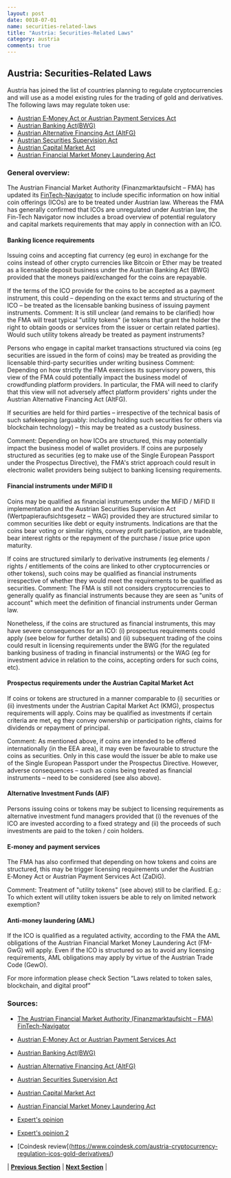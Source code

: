 ```yaml
---
layout: post
date: 0018-07-01
name: securities-related-laws
title: "Austria: Securities-Related Laws"
category: austria
comments: true
---
```


## Austria: Securities-Related Laws ##

Austria has joined the list of countries planning to regulate cryptocurrencies and will use as a model existing rules for the trading of gold and derivatives.
The following laws may regulate token use:

- [Austrian E‑Money Act or Austrian Payment Services Act](https://www.bankaustria.at/en/corporate-customers-cash-management-und-payments-payment-transactions-und-account-austrian-payment-services-act.jsp) 
- [Austrian Banking Act(BWG)](https://www.fma.gv.at/download.php?d=468) 
- [Austrian Alternative Financing Act (AltFG)](http://www.ris.bka.gv.at/Dokumente/BgblAuth/BGBLA_2015_I_114/BGBLA_2015_I_114.html) 
- [Austrian Securities Supervision Act](https://www.bankaustria.at/files/wag2018-en.pdf) 
- [Austrian Capital Market Act](https://www.wienerborse.at/uploads/u/cms/files/legal/capital-market-act.pdf) 
- [Austrian Financial Market Money Laundering Act](https://www.wienerborse.at/uploads/u/cms/files/legal/capital-market-act.pdf)  

### General overview:  ###
 
The Austrian Financial Market Authority (Finanzmarktaufsicht – FMA) has updated its [FinTech-Navigator](https://www.fma.gv.at/en/cross-sectoral-topics/fintech/fintech-navigator/) to include specific information on how initial coin offerings (ICOs) are to be treated under Austrian law.
Whereas the FMA has generally confirmed that ICOs are unregulated under Austrian law, the Fin-Tech Navigator now includes a broad overview of potential regulatory and capital markets requirements that may apply in connection with an ICO.

#### Banking licence requirements ####
Issuing coins and accepting fiat currency (eg euro) in exchange for the coins instead of other crypto currencies like Bitcoin or Ether may be treated as a licensable deposit business under the Austrian Banking Act (BWG) provided that the moneys paid/exchanged for the coins are repayable.

If the terms of the ICO provide for the coins to be accepted as a payment instrument, this could – depending on the exact terms and structuring of the ICO – be treated as the licensable banking business of issuing payment instruments.
Comment: It is still unclear (and remains to be clarified) how the FMA will treat typical "utility tokens" (ie tokens that grant the holder the right to obtain goods or services from the issuer or certain related parties). Would such utility tokens already be treated as payment instruments?
 
Persons who engage in capital market transactions structured via coins (eg securities are issued in the form of coins) may be treated as providing the licensable third-party securities under writing business
Comment: Depending on how strictly the FMA exercises its supervisory powers, this view of the FMA could potentially impact the business model of crowdfunding platform providers. In particular, the FMA will need to clarify that this view will not adversely affect platform providers' rights under the Austrian Alternative Financing Act (AltFG).  

If securities are held for third parties – irrespective of the technical basis of such safekeeping (arguably: including holding such securities for others via blockchain technology) – this may be treated as a custody business.

Comment: Depending on how ICOs are structured, this may potentially impact the business model of wallet providers. If coins are purposely structured as securities (eg to make use of the Single European Passport under the Prospectus Directive), the FMA's strict approach could result in electronic wallet providers being subject to banking licensing requirements.  

#### Financial instruments under MiFID II ####

Coins may be qualified as financial instruments under the MiFID / MiFID II implementation and the Austrian Securities Supervision Act (Wertpapieraufsichtsgesetz – WAG) provided they are structured similar to common securities like debt or equity instruments. Indications are that the coins bear voting or similar rights, convey profit participation, are tradeable, bear interest rights or the repayment of the purchase / issue price upon maturity.

If coins are structured similarly to derivative instruments (eg elements / rights / entitlements of the coins are linked to other cryptocurrencies or other tokens), such coins may be qualified as financial instruments irrespective of whether they would meet the requirements to be qualified as securities.
Comment: The FMA is still not considers cryptocurrencies to generally qualify as financial instruments because they are seen as "units of account" which meet the definition of financial instruments under German law.

Nonetheless, if the coins are structured as financial instruments, this may have severe consequences for an ICO: (i) prospectus requirements could apply (see below for further details) and (ii) subsequent trading of the coins could result in licensing requirements under the BWG (for the regulated banking business of trading in financial instruments) or the WAG (eg for investment advice in relation to the coins, accepting orders for such coins, etc).
 
#### Prospectus requirements under the Austrian Capital Market Act ####

If coins or tokens are structured in a manner comparable to (i) securities or (ii) investments under the Austrian Capital Market Act (KMG), prospectus requirements will apply. Coins may be qualified as investments if certain criteria are met, eg they convey ownership or participation rights, claims for dividends or repayment of principal. 

Comment: As mentioned above, if coins are intended to be offered internationally (in the EEA area), it may even be favourable to structure the coins as securities. Only in this case would the issuer be able to make use of the Single European Passport under the Prospectus Directive. However, adverse consequences – such as coins being treated as financial instruments – need to be considered (see also above).

#### Alternative Investment Funds (AIF) ####
Persons issuing coins or tokens may be subject to licensing requirements as alternative investment fund managers provided that (i) the revenues of the ICO are invested according to a fixed strategy and (ii) the proceeds of such investments are paid to the token / coin holders.

#### E-money and payment services ####
The FMA has also confirmed that depending on how tokens and coins are structured, this may be trigger licensing requirements under the Austrian E‑Money Act or Austrian Payment Services Act (ZaDiG).

Comment: Treatment of "utility tokens" (see above) still to be clarified. E.g.: To which extent will utility token issuers be able to rely on limited network exemption?
 
#### Anti-money laundering (AML) ####
If the ICO is qualified as a regulated activity, according to the FMA the AML obligations of the Austrian Financial Market Money Laundering Act (FM-GwG) will apply.
Even if the ICO is structured so as to avoid any licensing requirements, AML obligations may apply by virtue of the Austrian Trade Code (GewO).
 
 
For more information please check Section “Laws related to token sales, blockchain, and digital proof”
 
### Sources: ###

- [The Austrian Financial Market Authority (Finanzmarktaufsicht – FMA) FinTech-Navigator](https://www.fma.gv.at/en/cross-sectoral-topics/fintech/fintech-navigator/) 
- [Austrian E‑Money Act or Austrian Payment Services Act](https://www.bankaustria.at/en/corporate-customers-cash-management-und-payments-payment-transactions-und-account-austrian-payment-services-act.jsp) 
- [Austrian Banking Act(BWG)](https://www.fma.gv.at/download.php?d=468) 
- [Austrian Alternative Financing Act (AltFG)](http://www.ris.bka.gv.at/Dokumente/BgblAuth/BGBLA_2015_I_114/BGBLA_2015_I_114.html) 
- [Austrian Securities Supervision Act](https://www.bankaustria.at/files/wag2018-en.pdf) 
- [Austrian Capital Market Act](https://www.wienerborse.at/uploads/u/cms/files/legal/capital-market-act.pdf) 
- [Austrian Financial Market Money Laundering Act](https://www.wienerborse.at/uploads/u/cms/files/legal/capital-market-act.pdf)  

- [Expert's opinion](https://www.schoenherr.eu/publications/publication-detail/austria-fma-clarifies-its-regulatory-approach-towards-initial-coin-offerings-icos/)

- [Expert's opinion 2](https://www.bafin.de/DE/Aufsicht/FinTech/VirtualCurrency/virtual_currency_node.html)
 
- [Coindesk review[(https://www.coindesk.com/austria-cryptocurrency-regulation-icos-gold-derivatives/)
 


| **[Previous Section](https://neo-project.github.io/global-blockchain-compliance-hub//austria/austria-laws-token-sales.html)** | **[Next Section](https://neo-project.github.io/global-blockchain-compliance-hub//austria/austria-privacy-and-data-protection.html)** |
